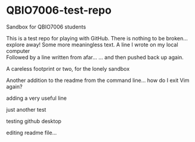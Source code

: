 # QBIO7006-test-repo
Sandbox for QBIO7006 students


This is a test repo for playing with GitHub. There is nothing to be broken... explore away!
Some more meaningless text.
A line I wrote on my local computer  
Followed by a line written from afar...
... and then pushed back up again.

A careless footprint or two, for the lonely sandbox

Another addition to the readme from the command line... how do I exit Vim 
again?

adding a very useful line

just another test

testing github desktop

editing readme file...
